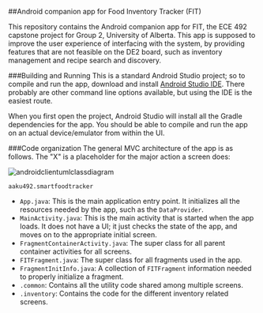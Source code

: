 ##Android companion app for Food Inventory Tracker (FIT)

This repository contains the Android companion app for FIT, the ECE 492 capstone project for Group 2, University of Alberta. This app is supposed to improve the user experience of interfacing with the system, by providing features that are not feasible on the DE2 board, such as inventory management and recipe search and discovery.


###Building and Running
This is a standard Android Studio project; so to compile and run the app, download and install [Android Studio IDE](https://developer.android.com/studio/index.html). There probably are other command line options available, but using the IDE is the easiest route.

When you first open the project, Android Studio will install all the Gradle dependencies for the app. You should be able to compile and run the app on an actual device/emulator from within the UI.

###Code organization
The general MVC architecture of the app is as follows. The "X" is a placeholder for the major action a screen does:

![androidclientumlclassdiagram](https://cloud.githubusercontent.com/assets/4692593/22669259/09b40b0e-ec81-11e6-9aca-1d950663d9e7.png)

`aaku492.smartfoodtracker`

* `App.java`: This is the main application entry point. It initializes all the resources needed by the app, such as the `DataProvider`.
* `MainActivity.java`: This is the main activity that is started when the app loads. It does not have a UI; it just checks the state of the app, and moves on to the appropriate initial screen.
* `FragmentContainerActivity.java`: The super class for all parent container activities for all screens.
* `FITFragment.java`: The super class for all fragments used in the app.
* `FragmentInitInfo.java`: A collection of `FITFragment` information needed to properly initialize a fragment.
* `.common`: Contains all the utility code shared among multiple screens.
* `.inventory`: Contains the code for the different inventory related screens.

